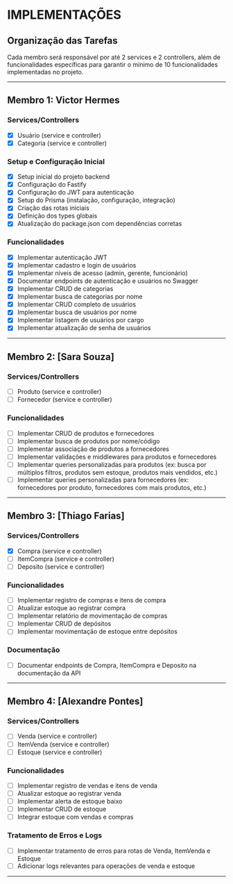 # IMPLEMENTAÇÕES

## Organização das Tarefas

Cada membro será responsável por até 2 services e 2 controllers, além de funcionalidades específicas para garantir o mínimo de 10 funcionalidades implementadas no projeto.

---

## Membro 1: Victor Hermes
### Services/Controllers
- [x] Usuário (service e controller)
- [x] Categoria (service e controller)

### Setup e Configuração Inicial
- [x] Setup inicial do projeto backend
- [x] Configuração do Fastify
- [x] Configuração do JWT para autenticação
- [x] Setup do Prisma (instalação, configuração, integração)
- [x] Criação das rotas iniciais
- [x] Definição dos types globais
- [x] Atualização do package.json com dependências corretas

### Funcionalidades
- [x] Implementar autenticação JWT
- [x] Implementar cadastro e login de usuários
- [x] Implementar níveis de acesso (admin, gerente, funcionário)
- [x] Documentar endpoints de autenticação e usuários no Swagger
- [x] Implementar CRUD de categorias
- [x] Implementar busca de categorias por nome
- [x] Implementar CRUD completo de usuários
- [x] Implementar busca de usuários por nome
- [x] Implementar listagem de usuários por cargo
- [x] Implementar atualização de senha de usuários

---

## Membro 2: [Sara Souza]
### Services/Controllers
- [ ] Produto (service e controller)
- [ ] Fornecedor (service e controller)

### Funcionalidades
- [ ] Implementar CRUD de produtos e fornecedores
- [ ] Implementar busca de produtos por nome/código
- [ ] Implementar associação de produtos a fornecedores
- [ ] Implementar validações e middlewares para produtos e fornecedores
- [ ] Implementar queries personalizadas para produtos (ex: busca por múltiplos filtros, produtos sem estoque, produtos mais vendidos, etc.)
- [ ] Implementar queries personalizadas para fornecedores (ex: fornecedores por produto, fornecedores com mais produtos, etc.)

---

## Membro 3: [Thiago Farias]
### Services/Controllers
- [x] Compra (service e controller)
- [ ] ItemCompra (service e controller)
- [ ] Deposito (service e controller)

### Funcionalidades
- [ ] Implementar registro de compras e itens de compra
- [ ] Atualizar estoque ao registrar compra
- [ ] Implementar relatório de movimentação de compras
- [ ] Implementar CRUD de depósitos
- [ ] Implementar movimentação de estoque entre depósitos

### Documentação
- [ ] Documentar endpoints de Compra, ItemCompra e Deposito na documentação da API

---

## Membro 4: [Alexandre Pontes]
### Services/Controllers
- [ ] Venda (service e controller)
- [ ] ItemVenda (service e controller)
- [ ] Estoque (service e controller)

### Funcionalidades
- [ ] Implementar registro de vendas e itens de venda
- [ ] Atualizar estoque ao registrar venda
- [ ] Implementar alerta de estoque baixo
- [ ] Implementar CRUD de estoque
- [ ] Integrar estoque com vendas e compras

### Tratamento de Erros e Logs
- [ ] Implementar tratamento de erros para rotas de Venda, ItemVenda e Estoque
- [ ] Adicionar logs relevantes para operações de venda e estoque

---

